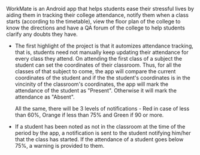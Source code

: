 

WorkMate is an Android app that helps students ease their stressful lives by aiding them in tracking their college attendance, notify them when a class starts (according to the timetable), view the floor plan of the college to know the directions and have a QA forum of the college to help students clarify any doubts they have. 

* The first highlight of the project is that it automizes attendance tracking, that is, students need not manually keep updating their attendance for every class they attend. On attending the first class of a subject the student can set the coordinates of their classroom. Thus, for all the classes of that subject to come, the app will compare the current coordinates of the student and if the the student's coordinates is in the vincinity of the classroom's coordinates, the app will mark the attendance of the student as "Present". Otherwise it will mark the attendance as "Absent".

  All the same, there will be 3 levels of notifications - Red in case of less than 60%, Orange if less than 75% and Green if 90 or more.

* If a student has been noted as not in the classroom at the time of the period by the app, a notification is sent to the student notifying him/her that the class has started. If the attendance of a student goes below 75%, a warning is provided to them. 
